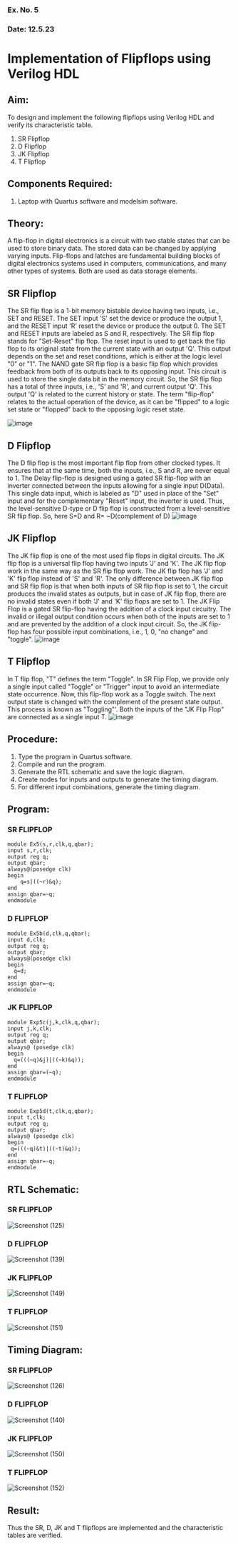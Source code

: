 ### Ex. No. 5
### Date: 12.5.23
# Implementation of Flipflops using Verilog HDL
## Aim:
To design and implement the following flipflops using Verilog HDL and verify its characteristic table.
1.	SR Flipflop
2.	D Flipflop
3.	JK Flipflop
4.	T Flipflop
## Components Required:
1.	Laptop with Quartus software and modelsim software.
## Theory:
A flip-flop in digital electronics is a circuit with two stable states that can be used to store binary data. The stored data can be changed by applying varying inputs. Flip-flops and latches are fundamental building blocks of digital electronics systems used in computers, communications, and many other types of systems. Both are used as data storage elements.
## SR Flipflop
The SR flip flop is a 1-bit memory bistable device having two inputs, i.e., SET and RESET. The SET input 'S' set the device or produce the output 1, and the RESET input 'R' reset the device or produce the output 0. The SET and RESET inputs are labeled as S and R, respectively.
The SR flip flop stands for "Set-Reset" flip flop. The reset input is used to get back the flip flop to its original state from the current state with an output 'Q'. This output depends on the set and reset conditions, which is either at the logic level "0" or "1".
The NAND gate SR flip flop is a basic flip flop which provides feedback from both of its outputs back to its opposing input. This circuit is used to store the single data bit in the memory circuit. So, the SR flip flop has a total of three inputs, i.e., 'S' and 'R', and current output 'Q'. This output 'Q' is related to the current history or state. The term "flip-flop" relates to the actual operation of the device, as it can be "flipped" to a logic set state or "flopped" back to the opposing logic reset state.

![image](https://github.com/rvinifa/Flipflops/assets/133735746/725727f1-85ef-4b56-8fb5-5fd470d8d207)
 

## D Flipflop
The D flip flop is the most important flip flop from other clocked types. It ensures that at the same time, both the inputs, i.e., S and R, are never equal to 1. The Delay flip-flop is designed using a gated SR flip-flop with an inverter connected between the inputs allowing for a single input D(Data).
This single data input, which is labeled as "D" used in place of the "Set" input and for the complementary "Reset" input, the inverter is used. Thus, the level-sensitive D-type or D flip flop is constructed from a level-sensitive SR flip flop.
So, here S=D and R= ~D(complement of D)
![image](https://github.com/rvinifa/Flipflops/assets/133735746/c9c8383d-6f6d-48c6-b35b-2a2fa28178ed)
 
## JK Flipflop
The JK flip flop is one of the most used flip flops in digital circuits. The JK flip flop is a universal flip flop having two inputs 'J' and 'K'. The JK flip flop work in the same way as the SR flip flop work. The JK flip flop has 'J' and 'K' flip flop instead of 'S' and 'R'. The only difference between JK flip flop and SR flip flop is that when both inputs of SR flip flop is set to 1, the circuit produces the invalid states as outputs, but in case of JK flip flop, there are no invalid states even if both 'J' and 'K' flip flops are set to 1. The JK Flip Flop is a gated SR flip-flop having the addition of a clock input circuitry. The invalid or illegal output condition occurs when both of the inputs are set to 1 and are prevented by the addition of a clock input circuit. So, the JK flip-flop has four possible input combinations, i.e., 1, 0, "no change" and "toggle". 
 ![image](https://github.com/rvinifa/Flipflops/assets/133735746/ad5d7905-7ed9-4ddb-ba91-4e284fc151d6)


## T Flipflop
In T flip flop, "T" defines the term "Toggle". In SR Flip Flop, we provide only a single input called "Toggle" or "Trigger" input to avoid an intermediate state occurrence. Now, this flip-flop work as a Toggle switch. The next output state is changed with the complement of the present state output. This process is known as "Toggling"'. Both the inputs of the "JK Flip Flop" are connected as a single input T.
 ![image](https://github.com/rvinifa/Flipflops/assets/133735746/d8ebd20c-4a91-4496-bd67-2239ab1a0798)

## Procedure:
1.	Type the program in Quartus software.
2.	Compile and run the program.
3.	Generate the RTL schematic and save the logic diagram.
4.	Create nodes for inputs and outputs to generate the timing diagram.
5.	For different input combinations, generate the timing diagram.


## Program:
### SR FLIPFLOP
```
module Ex5(s,r,clk,q,qbar);
input s,r,clk;
output reg q;
output qbar;
always@(posedge clk)
begin
	q=s|((~r)&q);
end
assign qbar=~q;
endmodule
```
### D FLIPFLOP
```
module Ex5b(d,clk,q,qbar);
input d,clk;
output reg q;
output qbar;
always@(posedge clk)
begin
  q=d;
end
assign qbar=~q;
endmodule  
```

### JK FLIPFLOP
```
module Exp5c(j,k,clk,q,qbar);
input j,k,clk;
output reg q;
output qbar;
always@ (posedge clk)
begin 
  q=(((~q)&j)|((~k)&q));
end
assign qbar=(~q);
endmodule  
```
### T FLIPFLOP
```
module Exp5d(t,clk,q,qbar);
input t,clk;
output reg q;
output qbar;
always@ (posedge clk)
begin 
 q=(((~q)&t)|((~t)&q));
end
assign qbar=~q;
endmodule
```

## RTL Schematic:
### SR FLIPFLOP
![Screenshot (125)](https://github.com/Saravana-kumar369/Flipflops/assets/117925254/e703801f-074e-4b1c-8d04-dba85b454903)

### D FLIPFLOP
![Screenshot (139)](https://github.com/Saravana-kumar369/Flipflops/assets/117925254/f8eb13bc-4384-4999-9ee6-a93979658b73)

### JK FLIPFLOP
![Screenshot (149)](https://github.com/Saravana-kumar369/Flipflops/assets/117925254/c13d525c-f0e1-444c-b587-fd5c9fe30be1)

### T FLIPFLOP
![Screenshot (151)](https://github.com/Saravana-kumar369/Flipflops/assets/117925254/12f5c4e8-d263-4c9d-b60a-4bf3e5c04dd9)

## Timing Diagram:
### SR FLIPFLOP
![Screenshot (126)](https://github.com/Saravana-kumar369/Flipflops/assets/117925254/b72a625b-0df3-4a92-b8a0-9898eb0c68ae)

### D FLIPFLOP
![Screenshot (140)](https://github.com/Saravana-kumar369/Flipflops/assets/117925254/9f40f12d-ef3d-4e6d-8a59-17471d0f81d3)

### JK FLIPFLOP
![Screenshot (150)](https://github.com/Saravana-kumar369/Flipflops/assets/117925254/c3aafb8a-c1dd-465f-b3c7-3875205cdebc)

### T FLIPFLOP
![Screenshot (152)](https://github.com/Saravana-kumar369/Flipflops/assets/117925254/0f32c76c-99e5-44b2-91f4-692f1f0fbe08)



## Result:
Thus the SR, D, JK and T flipflops are implemented and the characteristic tables are verified.

